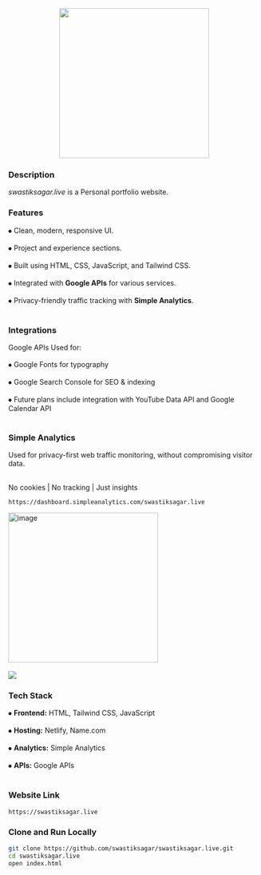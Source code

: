 <div align="middle">
<img height="300" src="https://i.postimg.cc/28942Lb1/Screenshot-2025-08-06-003028.png" />
</div>
<div align="left"> <h3>Description</h3></div>
<h><p align="left"> 

*swastiksagar.live* is a Personal portfolio website.</p></h>

<div align="left"> <h3>Features</h3></div>

⦁ Clean, modern, responsive UI.<br></br>
⦁ Project and experience sections.<br></br>
⦁ Built using HTML, CSS, JavaScript, and Tailwind CSS.<br></br>
⦁ Integrated with **Google APIs** for various services.<br></br>
⦁ Privacy-friendly traffic tracking with **Simple Analytics**.<br></br>

<div align="left">  <h3>Integrations</h3></div>

Google APIs
Used for:<br></br>
⦁ Google Fonts for typography<br></br>
⦁ Google Search Console for SEO & indexing<br></br>
⦁ Future plans include integration with YouTube Data API and Google Calendar API<br></br>

<div align="left"> <h3>Simple Analytics</h3></div>
Used for privacy-first web traffic monitoring, without compromising visitor data.<br></br>

No cookies | No tracking | Just insights

```
https://dashboard.simpleanalytics.com/swastiksagar.live
```

<img width="" height="300" alt="image" src="https://github.com/user-attachments/assets/ae5a1916-addf-4332-96af-22a735975d14" /><br></br>
<a href="https://dashboard.simpleanalytics.com/swastiksagar.live?utm_source=swastiksagar.live&utm_content=badge&affiliate=guwif-soc" referrerpolicy="origin" target="_blank"><picture><source srcset="https://simpleanalyticsbadges.com/swastiksagar.live?mode=dark" media="(prefers-color-scheme: dark)" /><img src="https://simpleanalyticsbadges.com/swastiksagar.live?mode=light" loading="lazy" referrerpolicy="no-referrer" crossorigin="anonymous" /></picture></a>

<div align="left"> <h3>Tech Stack</h3></div>

⦁ **Frontend:** HTML, Tailwind CSS, JavaScript<br></br>
⦁ **Hosting:** Netlify, Name.com<br></br>
⦁ **Analytics:** Simple Analytics<br></br>
⦁ **APIs:** Google APIs<br></br>

<div align="left"> <h3>Website Link</h3></div>

```
https://swastiksagar.live
```
<div align="left"> <h3>Clone and Run Locally</h3></div>

```bash
git clone https://github.com/swastiksagar/swastiksagar.live.git
cd swastiksagar.live
open index.html
```






